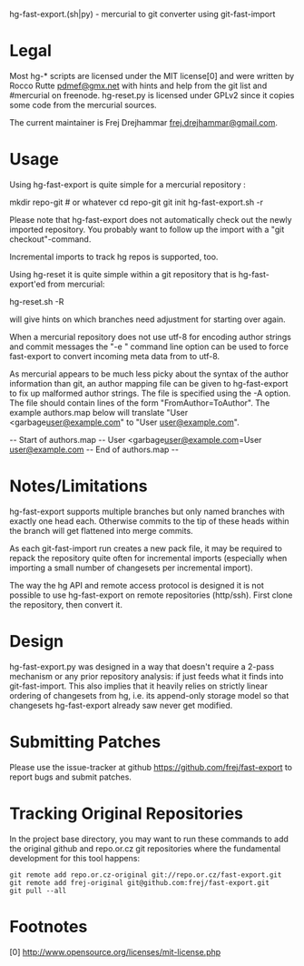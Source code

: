 hg-fast-export.(sh|py) - mercurial to git converter using git-fast-import

Legal
=====

Most hg-* scripts are licensed under the MIT license[0] and were written
by Rocco Rutte <pdmef@gmx.net> with hints and help from the git list and
#mercurial on freenode. hg-reset.py is licensed under GPLv2 since it
copies some code from the mercurial sources.

The current maintainer is Frej Drejhammar <frej.drejhammar@gmail.com>.

Usage
=====

Using hg-fast-export is quite simple for a mercurial repository <repo>:

  mkdir repo-git # or whatever
  cd repo-git
  git init
  hg-fast-export.sh -r <repo>

Please note that hg-fast-export does not automatically check out the
newly imported repository. You probably want to follow up the import
with a "git checkout"-command.

Incremental imports to track hg repos is supported, too.

Using hg-reset it is quite simple within a git repository that is
hg-fast-export'ed from mercurial:

  hg-reset.sh -R <revision>

will give hints on which branches need adjustment for starting over
again.

When a mercurial repository does not use utf-8 for encoding author
strings and commit messages the "-e <encoding>" command line option
can be used to force fast-export to convert incoming meta data from
<encoding> to utf-8.

As mercurial appears to be much less picky about the syntax of the
author information than git, an author mapping file can be given to
hg-fast-export to fix up malformed author strings. The file is
specified using the -A option. The file should contain lines of the
form "FromAuthor=ToAuthor". The example authors.map below will
translate "User <garbage<user@example.com>" to "User <user@example.com>".

-- Start of authors.map --
User <garbage<user@example.com>=User <user@example.com>
-- End of authors.map --

Notes/Limitations
=================

hg-fast-export supports multiple branches but only named branches with
exactly one head each. Otherwise commits to the tip of these heads
within the branch will get flattened into merge commits.

As each git-fast-import run creates a new pack file, it may be
required to repack the repository quite often for incremental imports
(especially when importing a small number of changesets per
incremental import).

The way the hg API and remote access protocol is designed it is not
possible to use hg-fast-export on remote repositories
(http/ssh). First clone the repository, then convert it.

Design
======

hg-fast-export.py was designed in a way that doesn't require a 2-pass
mechanism or any prior repository analysis: if just feeds what it
finds into git-fast-import. This also implies that it heavily relies
on strictly linear ordering of changesets from hg, i.e. its
append-only storage model so that changesets hg-fast-export already
saw never get modified.

Submitting Patches
==================

Please use the issue-tracker at github
https://github.com/frej/fast-export to report bugs and submit
patches.

Tracking Original Repositories
==============================

In the project base directory, you may want to run these commands to 
add the original github and repo.or.cz git repositories where the
fundamental development for this tool happens:

```
git remote add repo.or.cz-original git://repo.or.cz/fast-export.git
git remote add frej-original git@github.com:frej/fast-export.git
git pull --all
```

Footnotes
=========

[0] http://www.opensource.org/licenses/mit-license.php
